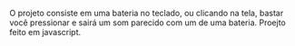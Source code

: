 O projeto consiste em uma bateria no teclado, ou clicando na tela, bastar você pressionar e sairá um som parecido com um de uma bateria. Proejto feito em javascript.
